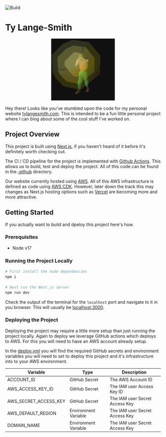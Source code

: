 ![Build](https://github.com/tylangesmith-organisation/tylangesmith/actions/workflows/deploy.yml/badge.svg?branch=master)

# Ty Lange-Smith

<p align="center">
  <img height="200" src="assets/highAlch.gif" />
</p>

Hey there! Looks like you've stumbled upon the code for my personal website [tylangesmith.com](https://tylangesmith.com). This is intended to be a fun little personal project where I can blog about some of the cool stuff I've worked on.

## Project Overview

This project is built using [Next.js](https://nextjs.org/), if you haven't heard of it before it's definitely worth checking out.

The CI / CD pipeline for the project is implemented with [Github Actions](https://github.com/features/actions). This allows us to build, test and deploy the project. All of this code can be found in the [.github](./.github) directory.

Our website currently hosted using [AWS](https://aws.amazon.com/). All of this AWS infrastructure is defined as code using [AWS CDK](https://docs.aws.amazon.com/cdk/latest/guide/home.html). However, later down the track this may changes as Next.js hosting options such as [Vercel](https://vercel.com/) are becoming more and more attractive.

## Getting Started

If you actually want to build and dpeloy this project here's how.

### Prerequisites

- Node v17

### Running the Project Locally

```bash
# First install the node dependencies
npm i

# Next run the Next.js server
npm run dev
```

Check the output of the terminal for the `localhost` port and navigate to it in you browser. This will usually be [localhost:3000](http://localhost:3000/).

### Deploying the Project

Deploying the project may require a little more setup than just running the project locally. Again to deploy we leverage GitHub actions which deploys to AWS. For this you will need to have an AWS account already setup.

In the [deploy.yml](.github/workflows/deploy.yml) you will find the required GitHub secrets and environment variables you will need to set to deploy this project and it's infrastructure into to your AWS environment.

| Variable              | Type                 | Description                    |
|-----------------------|----------------------|--------------------------------|
| ACCOUNT_ID            | GitHub Secret        | The AWS Account ID             |
| AWS_ACCESS_KEY_ID     | GitHub Secret        | The IAM user Access Key ID     |
| AWS_SECRET_ACCESS_KEY | GitHub Secret        | The IAM user Secret Access Key |
| AWS_DEFAULT_REGION    | Environment Variable | The IAM user Secret Access Key |
| DOMAIN_NAME           | Environment Variable | The IAM user Secret Access Key |
